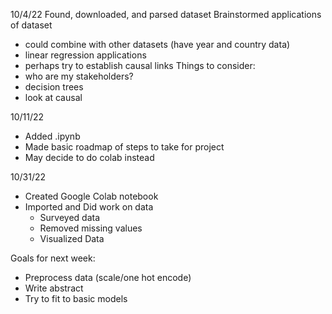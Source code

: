 10/4/22
Found, downloaded, and parsed dataset
Brainstormed applications of dataset
- could combine with other datasets (have year and country data)
- linear regression applications
- perhaps try to establish causal links
Things to consider:
- who are my stakeholders?
- decision trees
- look at causal

10/11/22
- Added .ipynb
- Made basic roadmap of steps to take for project
- May decide to do colab instead

10/31/22
- Created Google Colab notebook
- Imported and Did work on data
	- Surveyed data
	- Removed missing values
	- Visualized Data

Goals for next week:
- Preprocess data (scale/one hot encode)
- Write abstract
- Try to fit to basic models
